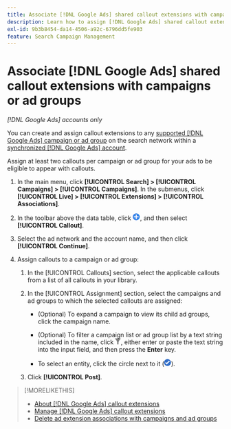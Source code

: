```yaml
---
title: Associate [!DNL Google Ads] shared callout extensions with campaigns or ad groups
description: Learn how to assign [!DNL Google Ads] shared callout extensions to campaigns or ad groups.
exl-id: 9b3b8454-da14-4506-a92c-6796dd5fe903
feature: Search Campaign Management
---
```

# Associate [!DNL Google Ads] shared callout extensions with campaigns or ad groups

*[!DNL Google Ads] accounts only*

You can create and assign callout extensions to any [supported [!DNL Google Ads] campaign or ad group](/help/search-social-commerce/introduction/supported-inventory.md) on the search network within a [synchronized [!DNL Google Ads] account](/help/search-social-commerce/campaign-management/accounts/ad-network-account-about.md).

Assign at least two callouts per campaign or ad group for your ads to be eligible to appear with callouts.

1. In the main menu, click **[!UICONTROL Search] > [!UICONTROL Campaigns] > [!UICONTROL Campaigns]**. In the submenus, click **[!UICONTROL Live] > [!UICONTROL Extensions] > [!UICONTROL Associations]**.

1. In the toolbar above the data table, click ![Create](/help/search-social-commerce/assets/add.png "Create"), and then select **[!UICONTROL Callout]**.

1. Select the ad network and the account name, and then click **[!UICONTROL Continue]**.

1. Assign callouts to a campaign or ad group:

   1. In the [!UICONTROL Callouts] section, select the applicable callouts from a list of all callouts in your library.

   1. In the [!UICONTROL Assignment] section, select the campaigns and ad groups to which the selected callouts are assigned:

      * (Optional) To expand a campaign to view its child ad groups, click the campaign name.
     
      * (Optional) To filter a campaign list or ad group list by a text string included in the name, click ![Filter](/help/search-social-commerce/assets/filter.png "Filter"), either enter or paste the text string into the input field, and then press the **Enter** key.
     
      * To select an entity, click the circle next to it (![Select](/help/search-social-commerce/assets/include.png "Select")).

   1. Click **[!UICONTROL Post]**.

>[!MORELIKETHIS]
>
>* [About [!DNL Google Ads] callout extensions](callout-extension-about.md)
>* [Manage [!DNL Google Ads] callout extensions](callout-extension-manage.md)
>* [Delete ad extension associations with campaigns and ad groups](/help/search-social-commerce/campaign-management/campaigns/ad-extension-association-delete.md)

